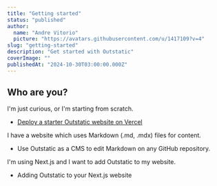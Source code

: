 ```yaml
---
title: "Getting started"
status: "published"
author:
  name: "Andre Vitorio"
  picture: "https://avatars.githubusercontent.com/u/1417109?v=4"
slug: "getting-started"
description: "Get started with Outstatic"
coverImage: ""
publishedAt: "2024-10-30T03:00:00.000Z"
---
```


## Who are you?

I'm just curious, or I'm starting from scratch.

- [Deploy a starter Outstatic website on Vercel](/deploy-a-starter-outstatic-website-on-vercel)

I have a website which uses Markdown (.md, .mdx) files for content.

- Use Outstatic as a CMS to edit Markdown on any GitHub repository.

I'm using Next.js and I want to add Outstatic to my website.

- Adding Outstatic to your Next.js website